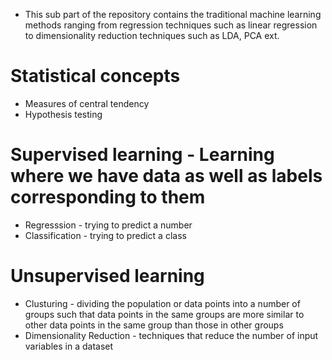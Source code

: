 - This sub part of the repository contains the traditional machine learning methods ranging from regression techniques such as linear regression to dimensionality reduction techniques such as LDA, PCA ext.

# Statistical concepts

- Measures of central tendency
- Hypothesis testing

# Supervised learning - Learning where we have data as well as labels corresponding to them

- Regresssion - trying to predict a number
- Classification - trying to predict a class

# Unsupervised learning

- Clusturing - dividing the population or data points into a number of groups such that data points in the same groups are more similar to other data points in the same group than those in other groups
- Dimensionality Reduction - techniques that reduce the number of input variables in a dataset
